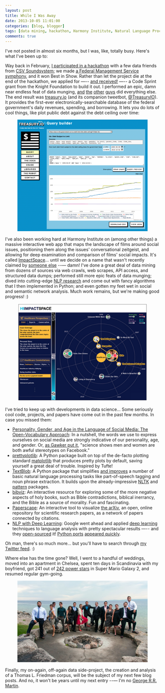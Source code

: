 ```yaml
---
layout: post
title: While I Was Away
date: 2013-10-05 11:01:00
categories: [blog, blogger]
tags: [data mining, hackathon, Harmony Institute, Natural Language Processing, network analysis, top data science links, treasury.io]
comments: true
---
```


I've not posted in almost six months, but I was, like, totally busy. Here's what I've been up to:

Way back in February, [I participated in a hackathon](http://harmony-institute.org/therippleeffect/2013/02/13/hi-data-analysts-make-music-at-bicoastal-datafest/) with a few data friends from [CSV Soundsystem](http://csvsoundsystem.com/); we made [a Federal Management Service symphony](http://fms.csvsoundsystem.com/), and it won Best in Show. Rather than let the project die at the end of the hackathon, we applied for —-- [and received!](http://dansinker.com/post/49856260511/opennews-code-sprints-do-some-spring-cleaning-on-data) —-- a Code Sprint grant from the Knight Foundation to build it out. I performed an epic, damn near endless feat of data munging, [and](https://twitter.com/Cezary) [the](https://twitter.com/mhkeller) [other](https://twitter.com/brianabelson) [guys](https://twitter.com/thomaslevine) did everything else. The end result was [treasury.io](http://treasury.io/) (and its companion tweetbot, [@TreasuryIO](https://twitter.com/TreasuryIO)). It provides the first-ever electronically-searchable database of the federal government's daily revenues, spending, and borrowing. It lets you do lots of cool things, like plot public debt against the debt ceiling over time:

<figure>
  <img class="tqw" src="/assets/images/2013-10-05-treasuryio-query-builder.png" alt="2013-10-05-treasuryio-query-builder.png">
</figure>

I've also been working hard at Harmony Institute on (among other things) a massive interactive web app that maps the landscape of films around social issues, positioning them along the issues' conversational zeitgeist, and allowing for deep examination and comparison of films' social impacts. It's called [ImpactSpace](http://harmony-institute.org/work/impactspace/)... until we decide on a name that wasn't recently claimed by [someone else](http://impactspace.org/) --— damn! I've done a great deal of data mining from dozens of sources via web crawls, web scrapes, API access, and structured data dumps; performed still more epic feats of data munging; dived into cutting-edge [NLP research](http://scholar.google.com/scholar?hl=en&q=automatic+text+summarization) and come out with fancy algorithms that I then implemented in Python; and even gotten my feet wet in social and semantic network analysis. Much work remains, but we're making good progress! :)

<figure>
  <img class="tqw" src="/assets/images/2013-10-05-impactspace-wireframe.png" alt="2013-10-05-impactspace-wireframe.png">
</figure>

I've tried to keep up with developments in data science... Some seriously cool code, projects, and papers have come out in the past few months. In case you missed them:

- [Personality, Gender, and Age in the Language of Social Media: The Open-Vocabulary Approach](http://www.plosone.org/article/info%3Adoi%2F10.1371%2Fjournal.pone.0073791): In a nutshell, the words we use to express ourselves on social media are strongly indicative of our personality, age, and gender. Or, [as Gawker put it](http://gawker.com/science-shows-men-and-women-are-both-awful-stereotypes-1435455229), "science shows men and women are both awful stereotypes on Facebook."
- [prettyplotlib](http://olgabot.github.io/prettyplotlib/): A Python package built on top of the de-facto plotting standard [matplotlib](http://matplotlib.org/) that produces pretty plots by default, saving yourself a great deal of trouble. Inspired by Tufte!
- [TextBlob](https://textblob.readthedocs.org/en/latest/#): A Python package that simplifies [and improves](http://www.stevenloria.com/tutorial-state-of-the-art-part-of-speech-tagging-in-textblob/) a number of basic natural language processing tasks like part-of-speech tagging and noun phrase extraction. It builds upon the already-impressive [NLTK](http://nltk.org/) and [pattern](http://www.clips.ua.ac.be/pattern) packages.
- [bibviz](http://bibviz.com/): An interactive resource for exploring some of the more negative aspects of holy books, such as Bible contradictions, biblical inerrancy, and the Bible as a source of morality. Fun and fascinating.
- [Paperscape](http://paperscape.org/): An interactive tool to visualize [the arXiv](http://arxiv.org/), an open, online repository for scientific research papers, as a network of papers connected by citations.
- [NLP with Deep Learning](http://gigaom.com/2013/08/16/were-on-the-cusp-of-deep-learning-for-the-masses-you-can-thank-google-later): Google went ahead and applied [deep learning](http://en.wikipedia.org/wiki/Deep_learning) techniques to language analysis with pretty spectacular results —-- and they [open-sourced](https://code.google.com/p/word2vec/) it! [Python ports](http://radimrehurek.com/gensim/models/word2vec.html) [appeared quickly](http://nbviewer.ipython.org/urls/raw.github.com/dolaameng/tutorials/master/word2vec-abc/poc/pyword2vec_anatomy.ipynb).

Oh man, there's so much more... but you'll have to search through [my Twitter feed](https://twitter.com/bjdewilde). :)

Where else has the time gone? Well, I went to a handful of weddings, moved into an apartment in Chelsea, spent ten days in Scandinavia with my boyfriend, got 241 out of [242 power stars](http://youtu.be/uy2wzABWMIk) in Super Mario Galaxy 2, and resumed regular gym-going.

<figure>
  <img class="tqw" src="/assets/images/2013-10-05-burns-shulyak-wedding-group.jpg" alt="2013-10-05-burns-shulyak-wedding-group.jpg">
</figure>

Finally, my on-again, off-again data side-project, the creation and analysis of a Thomas L. Friedman corpus, will be the subject of my next few blog posts. And no, it won't be years until my next entry --— I'm no [George R.R. Martin](http://en.wikipedia.org/wiki/A_Song_of_Ice_and_Fire#Bridging_the_timeline_gap_.282000.E2.80.932011.29).
